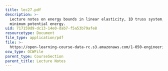 ```yaml
---
title: lec27.pdf
description: >-
  Lecture notes on energy bounds in linear elasticity, 1D truss system, and
  minimum potential energy.
uid: 717159d9-dc13-14e0-dab7-f5a53b79afe8
resourcetype: Document
file_type: application/pdf
file: >-
  https://open-learning-course-data-rc.s3.amazonaws.com/1-050-engineering-mechanics-i-fall-2007/717159d9dc1314e0dab7f5a53b79afe8_lec27.pdf
ocw_type: OCWFile
parent_type: CourseSection
parent_title: Lecture Notes
---
```

